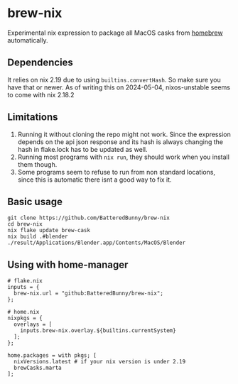 # brew-nix

Experimental nix expression to package all MacOS casks from [homebrew](https://brew.sh/) automatically.

## Dependencies
It relies on nix 2.19 due to using ``builtins.convertHash``. So make sure you have that or newer.
As of writing this on 2024-05-04, nixos-unstable seems to come with nix 2.18.2

## Limitations
1. Running it without cloning the repo might not work. Since the expression depends on the api json response and its hash is always changing the hash in flake.lock has to be updated as well.
2. Running most programs with ``nix run``, they should work when you install them though.
3. Some programs seem to refuse to run from non standard locations, since this is automatic there isnt a good way to fix it.

## Basic usage
```
git clone https://github.com/BatteredBunny/brew-nix
cd brew-nix
nix flake update brew-cask
nix build .#blender
./result/Applications/Blender.app/Contents/MacOS/Blender
```

## Using with home-manager
```
# flake.nix
inputs = {
  brew-nix.url = "github:BatteredBunny/brew-nix";
};
```
```
# home.nix
nixpkgs = {
  overlays = [
    inputs.brew-nix.overlay.${builtins.currentSystem}
  ];
};

home.packages = with pkgs; [
  nixVersions.latest # if your nix version is under 2.19
  brewCasks.marta
];
```

